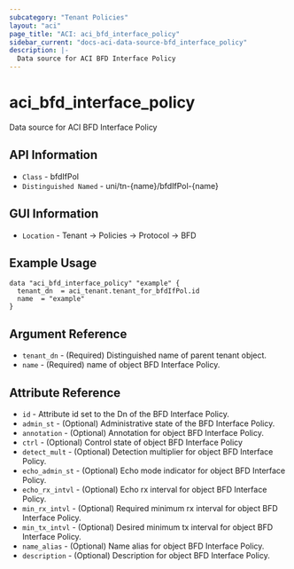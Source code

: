 ```yaml
---
subcategory: "Tenant Policies"
layout: "aci"
page_title: "ACI: aci_bfd_interface_policy"
sidebar_current: "docs-aci-data-source-bfd_interface_policy"
description: |-
  Data source for ACI BFD Interface Policy
---
```


# aci_bfd_interface_policy #
Data source for ACI BFD Interface Policy

## API Information ##
* `Class` - bfdIfPol
* `Distinguished Named` - uni/tn-{name}/bfdIfPol-{name}

## GUI Information ##
* `Location` - Tenant -> Policies -> Protocol -> BFD

## Example Usage ##

```hcl
data "aci_bfd_interface_policy" "example" {
  tenant_dn  = aci_tenant.tenant_for_bfdIfPol.id
  name  = "example"
}
```

## Argument Reference ##
* `tenant_dn` - (Required) Distinguished name of parent tenant object.
* `name` - (Required) name of object BFD Interface Policy.

## Attribute Reference
* `id` - Attribute id set to the Dn of the BFD Interface Policy.
* `admin_st` - (Optional) Administrative state of the BFD Interface Policy.
* `annotation` - (Optional) Annotation for object BFD Interface Policy.
* `ctrl` - (Optional) Control state of object BFD Interface Policy
* `detect_mult` - (Optional) Detection multiplier for object BFD Interface Policy.
* `echo_admin_st` - (Optional) Echo mode indicator for object BFD Interface Policy.
* `echo_rx_intvl` - (Optional) Echo rx interval for object BFD Interface Policy.
* `min_rx_intvl` - (Optional) Required minimum rx interval for object BFD Interface Policy.
* `min_tx_intvl` - (Optional) Desired minimum tx interval for object BFD Interface Policy.
* `name_alias` - (Optional) Name alias for object BFD Interface Policy.
* `description` - (Optional) Description for object BFD Interface Policy.
